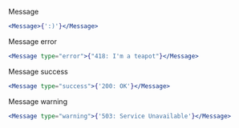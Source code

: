 Message

```jsx
<Message>{':)'}</Message>
```

Message error

```jsx
<Message type="error">{"418: I'm a teapot"}</Message>
```

Message success

```jsx
<Message type="success">{'200: OK'}</Message>
```

Message warning

```jsx
<Message type="warning">{'503: Service Unavailable'}</Message>
```
